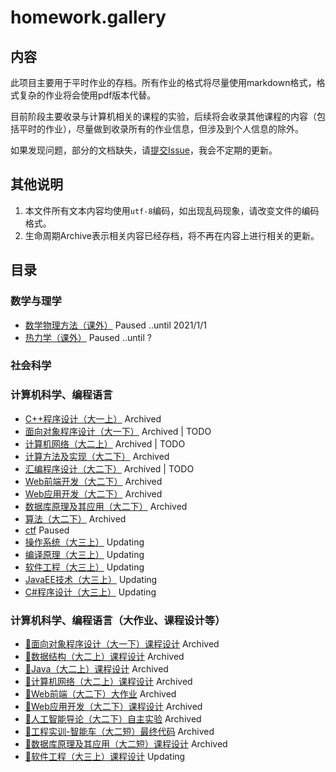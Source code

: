 # homework.gallery

## 内容

此项目主要用于平时作业的存档。所有作业的格式将尽量使用markdown格式，格式复杂的作业将会使用pdf版本代替。

目前阶段主要收录与计算机相关的课程的实验，后续将会收录其他课程的内容（包括平时的作业），尽量做到收录所有的作业信息，但涉及到个人信息的除外。

如果发现问题，部分的文档缺失，请[提交Issue](https://github.com/h1542462994/homework.gallery/issues)，我会不定期的更新。

## 其他说明

1. 本文件所有文本内容均使用`utf-8`编码，如出现乱码现象，请改变文件的编码格式。
2. 生命周期Archive表示相关内容已经存档，将不再在内容上进行相关的更新。

## 目录

### 数学与理学

- [数学物理方法（课外）](./science/mas/index.md) Paused ..until 2021/1/1
- [热力学（课外）](./science/thermodynamics/index.md) Paused ..until ?

### 社会科学

### 计算机科学、编程语言

- [C++程序设计（大一上）](./computer%20science/cppfirst/index.md) Archived
- [面向对象程序设计（大一下）](./computer%20science/cppobj/index.md) Archived | TODO
- [计算机网络（大二上）](./computer%20science/net/index.md) Archived | TODO
- [计算方法及实现（大二下）](./computer%20science/caclulate_method/index.md) Archived
- [汇编程序设计（大二下）](./computer%20science/assembly/index.md) Archived | TODO
- [Web前端开发（大二下）](./computer%20science/web_front/index.md) Archived
- [Web应用开发（大二下）](./computer%20science/web/index.md) Archived
- [数据库原理及其应用（大二下）](./computer%20science/mssql/index.md) Archived
- [算法（大二下）](./computer%20science/algorithm/index.md) Archived
- [ctf](./computer%20science/ctf/index.md) Paused
- [操作系统（大三上）](./computer%20science/os/index.md) Updating
- [编译原理（大三上）](./computer%20science/compile%20principle/index.md) Updating
- [软件工程（大三上）](./computer%20science/software/index.md) Updating
- [JavaEE技术（大三上）](./computer%20science/javaee/index.md) Updating
- [C#程序设计（大三上）](./computer%20science/csharp/index.md) Updating

### 计算机科学、编程语言（大作业、课程设计等）

- [🔗面向对象程序设计（大一下）课程设计](https://github.com/h1542462994/homework.contact) Archived
- [🔗数据结构（大二上）课程设计](https://github.com/h1542462994/homework.avl-tree) Archived
- [🔗Java（大二上）课程设计](https://github.com/h1542462994/homework.getprize) Archived
- [🔗计算机网络（大二上）课程设计](https://github.com/h1542462994/homework.package_analyse) Archived
- [🔗Web前端（大二下）大作业](https://github.com/h1542462994/homework.xzjutcom) Archived
- [🔗Web应用开发（大二下）课程设计](https://github.com/h1542462994/homework.xhealthcode) Archived
- [🔗人工智能导论（大二下）自主实验](https://github.com/h1542462994/homework.pokeman_selector) Archived
- [🔗工程实训-智能车（大二短）最终代码](https://github.com/h1542462994/homework.4wd) Archived
- [🔗数据库原理及其应用（大二短）课程设计](https://github.com/h1542462994/homework.dbgrade) Archived
- [🔗软件工程（大三上）课程设计](https://github.com/h1542462994/teamwork-software-engineering) Updating
